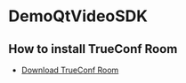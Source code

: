 # DemoQtVideoSDK

## How to install TrueConf Room

* [Download TrueConf Room](https://github.com/zoboff/tcroom/blob/master/install_trueconf_room.md)